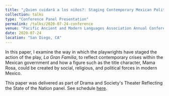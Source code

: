 ```yaml
---
title: "¿Quien cuidará a los niños?: Staging Contemporary Mexican Politics in La gran familia"
collection: talks
type: "Conference Panel Presentation"
permalink: /talks/2020-07-24-conference
venue: "Pacific Ancient and Modern Languages Association Annual Conference"
date: 2020-07-24
location: "San Diego, CA"
---
```


In this paper, I examine the way in which the playwrights have staged the action of the play, *La Gran Familia*, to reflect contemporary crises within the Mexican government and how a figure such as the title character, Mama Rosa, could be created by social, religious, and political forces in modern Mexico.

This paper was delivered as part of Drama and Society's Theater Reflecting the State of the Nation panel. See schedule [here](https://pamla.ballastacademic.com/Webforms/Schedule.aspx).
